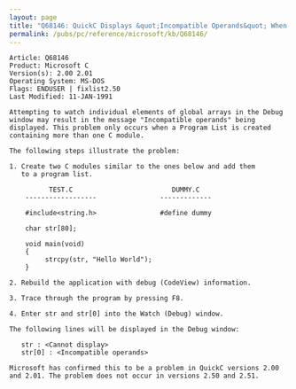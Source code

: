 ```yaml
---
layout: page
title: "Q68146: QuickC Displays &quot;Incompatible Operands&quot; When Watching Arrays"
permalink: /pubs/pc/reference/microsoft/kb/Q68146/
---
```


	Article: Q68146
	Product: Microsoft C
	Version(s): 2.00 2.01
	Operating System: MS-DOS
	Flags: ENDUSER | fixlist2.50
	Last Modified: 11-JAN-1991
	
	Attempting to watch individual elements of global arrays in the Debug
	window may result in the message "Incompatible operands" being
	displayed. This problem only occurs when a Program List is created
	containing more than one C module.
	
	The following steps illustrate the problem:
	
	1. Create two C modules similar to the ones below and add them
	   to a program list.
	
	          TEST.C                         DUMMY.C
	    ------------------                -------------
	
	    #include<string.h>                #define dummy
	
	    char str[80];
	
	    void main(void)
	    {
	         strcpy(str, "Hello World");
	    }
	
	2. Rebuild the application with debug (CodeView) information.
	
	3. Trace through the program by pressing F8.
	
	4. Enter str and str[0] into the Watch (Debug) window.
	
	The following lines will be displayed in the Debug window:
	
	   str : <Cannot display>
	   str[0] : <Incompatible operands>
	
	Microsoft has confirmed this to be a problem in QuickC versions 2.00
	and 2.01. The problem does not occur in versions 2.50 and 2.51.
